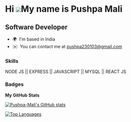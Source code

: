 Hi ![](https://user-images.githubusercontent.com/18350557/176309783-0785949b-9127-417c-8b55-ab5a4333674e.gif)My name is Pushpa Mali
===================================================================================================================================

Software Developer
---------------------------------------


* 🌍  I'm based in India
* ✉️  You can contact me at [pushpa230103@gmail.com](mailto:pushpa230103@gmail.com)


### Skills

NODE JS || EXPRESS || JAVASCRIPT || MYSQL || REACT JS


### Badges

<b>My GitHub Stats</b>

<a href="http://www.github.com/Pushpa-Mali"><img src="https://github-readme-stats.vercel.app/api?username=Pushpa-Mali&show_icons=true&hide=&count_private=true&title_color=0891b2&text_color=ffffff&icon_color=0891b2&bg_color=1c1917&hide_border=true&show_icons=true" alt="Pushpa-Mali's GitHub stats" /></a>

<a href="https://github.com/Pushpa-Mali" align="left"><img src="https://github-readme-stats.vercel.app/api/top-langs/?username=Pushpa-Mali&langs_count=10&title_color=0891b2&text_color=ffffff&icon_color=0891b2&bg_color=1c1917&hide_border=true&locale=en&custom_title=Top%20%Languages" alt="Top Languages" /></a>
